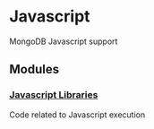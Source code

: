 # Javascript

MongoDB Javascript support

## Modules

### [Javascript Libraries](javascript\_libraries)
Code related to Javascript execution

